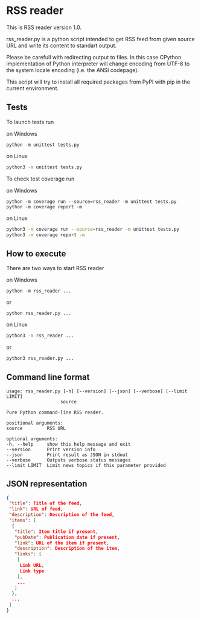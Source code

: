 RSS reader
=========

This is RSS reader version 1.0.

rss_reader.py is a python script intended to get RSS feed from given source URL
and write its content to standart output.

Please be carefull with redirecting output to files. In this case CPython implementation
of Python interpreter will change encoding from UTF-8 to
the system locale encoding (i.e. the ANSI codepage).

This script will try to install all required packages from PyPI with pip in
the current environment.

Tests
------

To launch tests run 

on Windows

```shell
python -m unittest tests.py
```

on Linux 

```bash
python3 -m unittest tests.py
```

To check test coverage run

on Windows

```shell
python -m coverage run --source=rss_reader -m unittest tests.py
python -m coverage report -m
```

on Linux

```bash
python3 -m coverage run --source=rss_reader -m unittest tests.py
python3 -m coverage report -m
```

How to execute
------

There are two ways to start RSS reader

on Windows

```shell
python -m rss_reader ...
```

or

```shell
python rss_reader.py ...
```

on Linux

```bash
python3 -m rss_reader ...
```

or

```bash
python3 rss_reader.py ...
```

Command line format
-------

    usage: rss_reader.py [-h] [--version] [--json] [--verbose] [--limit LIMIT]
                        source

    Pure Python command-line RSS reader.

    positional arguments:
    source         RSS URL

    optional arguments:
    -h, --help     show this help message and exit
    --version      Print version info
    --json         Print result as JSON in stdout
    --verbose      Outputs verbose status messages
    --limit LIMIT  Limit news topics if this parameter provided


JSON representation
-------

```json
{
 "title": Title of the feed,
 "link": URL of feed,
 "description": Description of the feed,
 "items": [
  {
   "title": Item title if present,
   "pubDate": Publication date if present,
   "link": URL of the item if present,
   "description": Description of the item,
   "links": [
    [
     Link URL,
     Link type
    ],
    ...
   ]
  },
  ...
 ]
}
```
